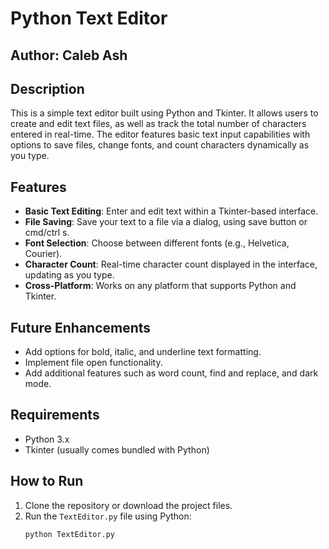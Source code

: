 # Python Text Editor
## Author: Caleb Ash

## Description
This is a simple text editor built using Python and Tkinter. It allows users to create and edit text files, as well as track the total number of characters entered in real-time. The editor features basic text input capabilities with options to save files, change fonts, and count characters dynamically as you type.

## Features
- **Basic Text Editing**: Enter and edit text within a Tkinter-based interface.
- **File Saving**: Save your text to a file via a dialog, using save button or cmd/ctrl s.
- **Font Selection**: Choose between different fonts (e.g., Helvetica, Courier).
- **Character Count**: Real-time character count displayed in the interface, updating as you type.
- **Cross-Platform**: Works on any platform that supports Python and Tkinter.

## Future Enhancements
- Add options for bold, italic, and underline text formatting.
- Implement file open functionality.
- Add additional features such as word count, find and replace, and dark mode.

## Requirements
- Python 3.x
- Tkinter (usually comes bundled with Python)

## How to Run
1. Clone the repository or download the project files.
2. Run the `TextEditor.py` file using Python:
   ```bash
   python TextEditor.py